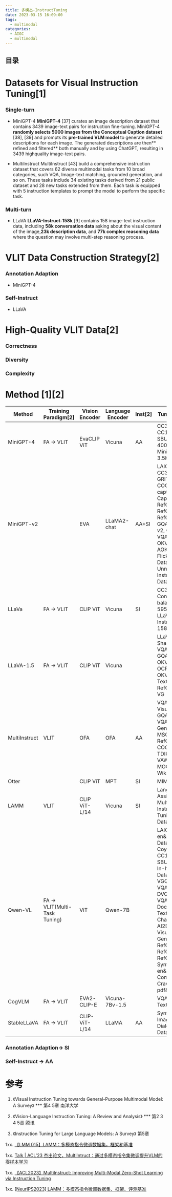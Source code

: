 ```yaml
---
title: 多模态-InstructTuning
date: 2023-03-15 16:09:00
tags:
  - multimodal
categories:
  - AIGC  
  - multimodal
---
```


<p></p>
<!-- more -->

## 目录
<!-- toc -->

# Datasets for Visual Instruction Tuning[1]
### Single-turn
+ MiniGPT-4
**MiniGPT-4** [37] curates an image description dataset that contains 3439 image-text pairs for instruction fine-tuning. MiniGPT-4 **randomly selects 5000 images from the Conceptual Caption dataset** [38], [39] and prompts its **pre-trained VLM model** to generate detailed descriptions for each image. The generated descriptions are then** refined and filtered** both manually and by using ChatGPT, resulting in 3439 highquality image-text pairs.

+ MultiInstruct
MultiInstruct [43] build a comprehensive instruction dataset that covers 62 diverse multimodal tasks from 10 broad categories, such VQA, Image-text matching, grounded generation, and so on. These tasks include 34 existing tasks derived from 21 public dataset and 28 new tasks extended from them. Each task is equipped with 5 instruction templates to prompt the model to perform the specific task.

### Multi-turn
+ LLaVA
**LLaVA-Instruct-158k** [9] contains 158 image-text instruction data, including **58k conversation data** asking about the visual content of the image,**23k description data**, and **77k complex reasoning data** where the question may involve multi-step reasoning process.

# VLIT Data Construction Strategy[2]
### Annotation Adaption
+ MiniGPT-4

### Self-Instruct
+ LLaVA

# High-Quality VLIT Data[2]
### Correctness
### Diversity
### Complexity

# Method [1][2]

| Method        | Training Paradigm[2]         | Vision Encoder | Language Encoder | Inst[2] | Tuning Data                                                  |
| ------------- | ---------------------------- | -------------- | ---------------- | ------- | ------------------------------------------------------------ |
| MiniGPT-4     | FA → VLIT                    | EvaCLIP ViT    | Vicuna           | AA      | CC3M, CC12M, SBU, LAION 400M, MiniGPT-3.5K                   |
| MiniGPT-v2    |                              | EVA            | LLaMA2-chat      | AA+SI   | LAION, CC3M, SBU, GRIT-20M, COCO caption, Text Captions, RefCOCO, RefCOCO+, RefCOCOg, GQA, VQA-v2, OCR-VQA, OKVQA, AOK-VQA, Flickr30k Dataset, Unnatural Instruction Dataset |
| LLaVa         | FA → VLIT                    | CLIP ViT       | Vicuna           | SI      | CC3M Concept-balanced 595K, LLaVA-Instruct-158K              |
| LLaVA-1.5     | FA → VLIT                    | CLIP ViT       | Vicuna           |         | LLaVA, ShareGPT, VQAv2, GQA, OKVQA, OCRVQA, A-OKVQA, TextCaps, RefCOCO, VG |
| MultiInstruct | VLIT                         | OFA            | OFA              | AA      | VQAv2, Visual7w, GQA, OK-VQA, Visual Genome, MSCOCO, RefCOCO, COCO-Text, TDIUC, IQA, VAW, MOCHEG, WikiHow |
| Otter         |                              | CLIP ViT       | MPT              | SI      | MIMIC-IT                                                     |
| LAMM          | VLIT                         | CLIP ViT-L/14  | Vicuna           | SI      | Language-Assisted Multi-Modal Instruction-Tuning Dataset     |
| Qwen-VL       | FA → VLIT(Multi-Task Tuning) | ViT            | Qwen-7B          |         | LAION-en&zh, DataComp, Coyo, CC12M&3M, SBU, COCO, In-house Data, GQA, VGQA, VQAv2, DVQA, OCR-VQA, DocVQA, TextVQA, ChartQA, AI2D, GRIT, Visual Genome, RefCOCO, RefCOCO+, RefCOCOg, SynthDoG-en&zh, Common Crawl pdf&HTML |
| CogVLM        | FA → VLIT                    | EVA2-CLIP-E    | Vicuna-7Bv-1.5   |         | VQAv2, TextVQA                                               |
| StableLLaVA   | FA → VLIT                    | CLIP-ViT-L/14  | LLaMA            | AA      | Synthesized Image-Dialogue Dataset                           |

### Annotation Adaption-> SI
### Self-Instruct -> AA

# 参考

1. 《Visual Instruction Tuning towards General-Purpose Multimodal Model: A Survey》 ***  第4 5章  南洋大学 

2. 《Vision-Language Instruction Tuning: A Review and Analysis》 ***  第2 3 4 5章   腾讯

3. 《Instruction Tuning for Large Language Models: A Survey》 第5章

1xx. [【LMM 015】LAMM：多模态指令微调数据集，框架和基准](https://datac.blog.csdn.net/article/details/135434897)

1xx. [Talk | ACL'23 杰出论文，MultiIntruct：通过多模态指令集微调提升VLM的零样本学习](https://www.bilibili.com/video/BV12p4y1M7RV/)

1xx. [【ACL2023】MultiInstruct: Improving Multi-Modal Zero-Shot Learning via Instruction Tuning](https://blog.csdn.net/qq_45978862/article/details/132008907)

1xx. [[NeurIPS2023] LAMM：多模态指令微调数据集、框架、评测基准](https://zhuanlan.zhihu.com/p/678489834)

